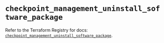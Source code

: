 # `checkpoint_management_uninstall_software_package`

Refer to the Terraform Registry for docs: [`checkpoint_management_uninstall_software_package`](https://registry.terraform.io/providers/checkpointsw/checkpoint/2.11.0/docs/resources/management_uninstall_software_package).
